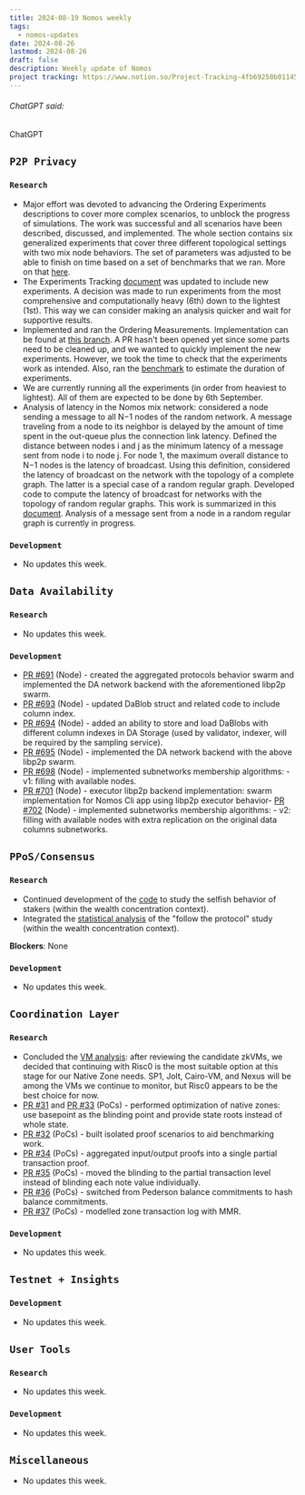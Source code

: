 ```yaml
---
title: 2024-08-19 Nomos weekly
tags:
  - nomos-updates
date: 2024-08-26
lastmod: 2024-08-26
draft: false
description: Weekly update of Nomos
project tracking: https://www.notion.so/Project-Tracking-4fb69250b0114573a71c57882165eec3
---
```

###### ChatGPT said:

ChatGPT

## `P2P Privacy`

### `Research`

- Major effort was devoted to advancing the Ordering Experiments descriptions to cover more complex scenarios, to unblock the progress of simulations. The work was successful and all scenarios have been described, discussed, and implemented. The whole section contains six generalized experiments that cover three different topological settings with two mix node behaviors. The set of parameters was adjusted to be able to finish on time based on a set of benchmarks that we ran. More on that [here](https://www.notion.so/Nomos-Mix-Queueing-Mechanism-Experimentation-Methodology-d629af5a2d43473c9ec9ba191f6d904d?d=659b699941264fb3b7bb2c80b53e5c97#57368ca1503443c6b03e76ecbea3d1a6).
- The Experiments Tracking [document](https://www.notion.so/Nomos-Mix-Experiments-Tracking-ad7e2b8f632c4b60a20a2ff65fd03cc9) was updated to include new experiments. A decision was made to run experiments from the most comprehensive and computationally heavy (6th) down to the lightest (1st). This way we can consider making an analysis quicker and wait for supportive results.
- Implemented and ran the Ordering Measurements. Implementation can be found at [this branch](https://github.com/logos-co/nomos-simulations/tree/mixnet-rs-single). A PR hasn't been opened yet since some parts need to be cleaned up, and we wanted to quickly implement the new experiments. However, we took the time to check that the experiments work as intended. Also, ran the [benchmark](https://www.notion.so/Ordering-Experiments-Benchmarks-d3964323f8b4487f8e0556a5c86bf2f2) to estimate the duration of experiments.
- We are currently running all the experiments (in order from heaviest to lightest). All of them are expected to be done by 6th September.
- Analysis of latency in the Nomos mix network: considered a node sending a message to all N−1 nodes of the random network. A message traveling from a node to its neighbor is delayed by the amount of time spent in the out-queue plus the connection link latency. Defined the distance between nodes i and j as the minimum latency of a message sent from node i to node j. For node 1, the maximum overall distance to N−1 nodes is the latency of broadcast. Using this definition, considered the latency of broadcast on the network with the topology of a complete graph. The latter is a special case of a random regular graph. Developed code to compute the latency of broadcast for networks with the topology of random regular graphs. This work is summarized in this [document](https://www.notion.so/Analysis-of-the-Nomos-Mixnet-Anonymous-Communication-AC-System-c97d73a7b8894cf7830e8345f0cc37a4?pvs=4#1323b5075097461a80ebc03a0da2fa4c). Analysis of a message sent from a node in a random regular graph is currently in progress.

### `Development`

- No updates this week.

## `Data Availability`

### `Research`

- No updates this week.

### `Development`

- [PR #691](https://github.com/logos-co/nomos-node/pull/691) (Node) - created the aggregated protocols behavior swarm and implemented the DA network backend with the aforementioned libp2p swarm.
- [PR #693](https://www.notion.so/DA-Technical-Specification-c6664294d630470ba20aefb21a218f8c?d=dc11993b05bd484da36a858ac83fdbd8#3529ba28472b40ce8ae14cfc8f7a6132) (Node) - updated DaBlob struct and related code to include column index.
- [PR #694](https://www.notion.so/DA-Technical-Specification-c6664294d630470ba20aefb21a218f8c?d=dc11993b05bd484da36a858ac83fdbd8#3529ba28472b40ce8ae14cfc8f7a6132) (Node) - added an ability to store and load DaBlobs with different column indexes in DA Storage (used by validator, indexer, will be required by the sampling service).
- [PR #695](https://www.notion.so/DA-Technical-Specification-c6664294d630470ba20aefb21a218f8c?d=dc11993b05bd484da36a858ac83fdbd8#3529ba28472b40ce8ae14cfc8f7a6132) (Node) - implemented the DA network backend with the above libp2p swarm.
- [PR #698](https://www.notion.so/DA-Technical-Specification-c6664294d630470ba20aefb21a218f8c?d=dc11993b05bd484da36a858ac83fdbd8#3529ba28472b40ce8ae14cfc8f7a6132) (Node) - implemented subnetworks membership algorithms: - v1: filling with available nodes.
- [PR #701](https://www.notion.so/DA-Technical-Specification-c6664294d630470ba20aefb21a218f8c?d=dc11993b05bd484da36a858ac83fdbd8#3529ba28472b40ce8ae14cfc8f7a6132) (Node) - executor libp2p backend implementation: swarm implementation for Nomos Cli app using libp2p executor behavior- [PR #702](https://www.notion.so/DA-Technical-Specification-c6664294d630470ba20aefb21a218f8c?d=dc11993b05bd484da36a858ac83fdbd8#3529ba28472b40ce8ae14cfc8f7a6132) (Node) - implemented subnetworks membership algorithms: - v2: filling with available nodes with extra replication on the original data columns subnetworks.

## `PPoS/Consensus`

### `Research`

- Continued development of the [code](https://github.com/vacp2p/token-economics/tree/cryptarchia-selfish-behavior/Nomos/selfish_behavior) to study the selfish behavior of stakers (within the wealth concentration context).
- Integrated the [statistical analysis](https://www.notion.so/Does-Crypsinous-Leader-Election-Function-lead-to-wealth-concentration-in-PoS-b81f07a791b745438443f51f00ac258f#c6b214ff57a14885b062ef4b14f9f877) of the "follow the protocol" study (within the wealth concentration context).

**Blockers**: None

### `Development`

- No updates this week.

## `Coordination Layer`

### `Research`

- Concluded the [VM analysis](https://www.notion.so/Preliminary-Research-ZKVM-s-for-CL-Design-310996a4924149b986f28ed7d387a363): after reviewing the candidate zkVMs, we decided that continuing with Risc0 is the most suitable option at this stage for our Native Zone needs. SP1, Jolt, Cairo-VM, and Nexus will be among the VMs we continue to monitor, but Risc0 appears to be the best choice for now.
- [PR #31](https://github.com/logos-co/nomos-pocs/pull/31) and [PR #33](https://github.com/logos-co/nomos-pocs/pull/33) (PoCs) - performed optimization of native zones: use basepoint as the blinding point and provide state roots instead of whole state.
- [PR #32](https://github.com/logos-co/nomos-pocs/pull/32) (PoCs) - built isolated proof scenarios to aid benchmarking work.
- [PR #34](https://github.com/logos-co/nomos-pocs/pull/34) (PoCs) - aggregated input/output proofs into a single partial transaction proof.
- [PR #35](https://github.com/logos-co/nomos-pocs/pull/35) (PoCs) - moved the blinding to the partial transaction level instead of blinding each note value individually.
- [PR #36](https://github.com/logos-co/nomos-pocs/pull/36) (PoCs) - switched from Pederson balance commitments to hash balance commitments.
- [PR #37](https://github.com/logos-co/nomos-pocs/pull/37) (PoCs) - modelled zone transaction log with MMR.

### `Development`

- No updates this week.

## `Testnet + Insights`

### `Development`

- No updates this week.

## `User Tools`

### `Research`

- No updates this week.

### `Development`

- No updates this week.

## `Miscellaneous`

- No updates this week.